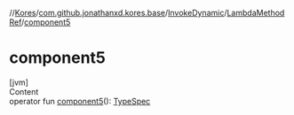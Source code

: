 //[Kores](../../../index.md)/[com.github.jonathanxd.kores.base](../../index.md)/[InvokeDynamic](../index.md)/[LambdaMethodRef](index.md)/[component5](component5.md)



# component5  
[jvm]  
Content  
operator fun [component5](component5.md)(): [TypeSpec](../../-type-spec/index.md)  



